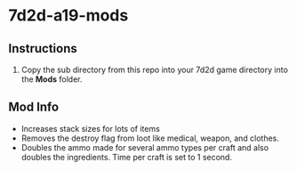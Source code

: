 # 7d2d-a19-mods

## Instructions
1. Copy the sub directory from this repo into your 7d2d game directory into the **Mods** folder.

## Mod Info
- Increases stack sizes for lots of items
- Removes the destroy flag from loot like medical, weapon, and clothes.
- Doubles the ammo made for several ammo types per craft and also doubles the ingredients.  Time per craft is set to 1 second.
